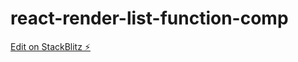 # react-render-list-function-comp

[Edit on StackBlitz ⚡️](https://stackblitz.com/edit/react-render-list-function-comp)